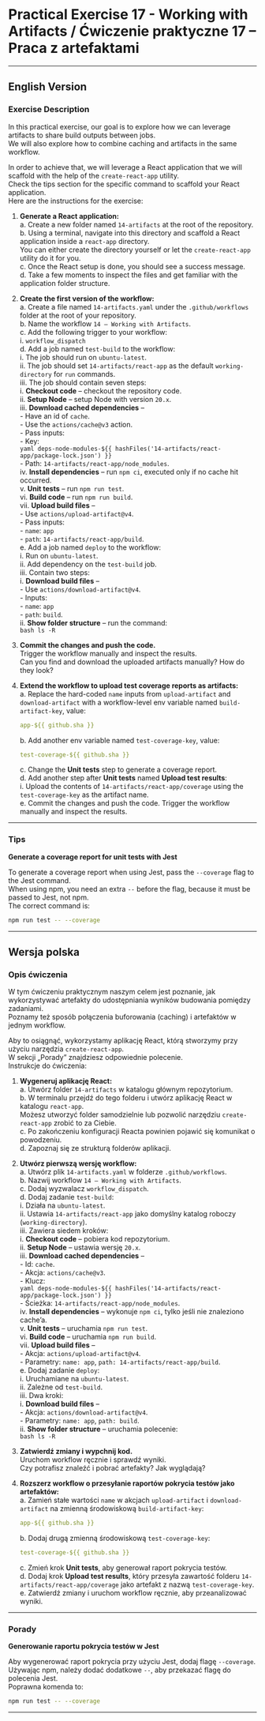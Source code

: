 
# Practical Exercise 17 - Working with Artifacts / Ćwiczenie praktyczne 17 – Praca z artefaktami

---

## **English Version**

### Exercise Description

In this practical exercise, our goal is to explore how we can leverage artifacts to share build outputs between jobs.  
We will also explore how to combine caching and artifacts in the same workflow.

In order to achieve that, we will leverage a React application that we will scaffold with the help of the `create-react-app` utility.  
Check the tips section for the specific command to scaffold your React application.  
Here are the instructions for the exercise:

1. **Generate a React application:**  
   a. Create a new folder named `14-artifacts` at the root of the repository.  
   b. Using a terminal, navigate into this directory and scaffold a React application inside a `react-app` directory.  
      You can either create the directory yourself or let the `create-react-app` utility do it for you.  
   c. Once the React setup is done, you should see a success message.  
   d. Take a few moments to inspect the files and get familiar with the application folder structure.  

2. **Create the first version of the workflow:**  
   a. Create a file named `14-artifacts.yaml` under the `.github/workflows` folder at the root of your repository.  
   b. Name the workflow `14 – Working with Artifacts`.  
   c. Add the following trigger to your workflow:  
      i. `workflow_dispatch`  
   d. Add a job named `test-build` to the workflow:  
      i. The job should run on `ubuntu-latest`.  
      ii. The job should set `14-artifacts/react-app` as the default `working-directory` for `run` commands.  
      iii. The job should contain seven steps:  
         i. **Checkout code** – checkout the repository code.  
         ii. **Setup Node** – setup Node with version `20.x`.  
         iii. **Download cached dependencies** –  
             - Have an id of `cache`.  
             - Use the `actions/cache@v3` action.  
             - Pass inputs:  
               - Key:  
                 ```yaml
                 deps-node-modules-${{ hashFiles('14-artifacts/react-app/package-lock.json') }}
                 ```  
               - Path: `14-artifacts/react-app/node_modules`.  
         iv. **Install dependencies** – run `npm ci`, executed only if no cache hit occurred.  
         v. **Unit tests** – run `npm run test`.  
         vi. **Build code** – run `npm run build`.  
         vii. **Upload build files** –  
             - Use `actions/upload-artifact@v4`.  
             - Pass inputs:  
               - `name`: `app`  
               - `path`: `14-artifacts/react-app/build`.  
   e. Add a job named `deploy` to the workflow:  
      i. Run on `ubuntu-latest`.  
      ii. Add dependency on the `test-build` job.  
      iii. Contain two steps:  
         i. **Download build files** –  
            - Use `actions/download-artifact@v4`.  
            - Inputs:  
              - `name`: `app`  
              - `path`: `build`.  
         ii. **Show folder structure** – run the command:  
            ```bash
            ls -R
            ```  

3. **Commit the changes and push the code.**  
   Trigger the workflow manually and inspect the results.  
   Can you find and download the uploaded artifacts manually? How do they look?  

4. **Extend the workflow to upload test coverage reports as artifacts:**  
   a. Replace the hard-coded `name` inputs from `upload-artifact` and `download-artifact` with a workflow-level env variable named `build-artifact-key`, value:  
      ```yaml
      app-${{ github.sha }}
      ```  
   b. Add another env variable named `test-coverage-key`, value:  
      ```yaml
      test-coverage-${{ github.sha }}
      ```  
   c. Change the **Unit tests** step to generate a coverage report.  
   d. Add another step after **Unit tests** named **Upload test results**:  
      i. Upload the contents of `14-artifacts/react-app/coverage` using the `test-coverage-key` as the artifact name.  
   e. Commit the changes and push the code. Trigger the workflow manually and inspect the results.

---

### Tips

**Generate a coverage report for unit tests with Jest**

To generate a coverage report when using Jest, pass the `--coverage` flag to the Jest command.  
When using npm, you need an extra `--` before the flag, because it must be passed to Jest, not npm.  
The correct command is:
```bash
npm run test -- --coverage
```

---

## **Wersja polska**

### Opis ćwiczenia

W tym ćwiczeniu praktycznym naszym celem jest poznanie, jak wykorzystywać artefakty do udostępniania wyników budowania pomiędzy zadaniami.  
Poznamy też sposób połączenia buforowania (caching) i artefaktów w jednym workflow.

Aby to osiągnąć, wykorzystamy aplikację React, którą stworzymy przy użyciu narzędzia `create-react-app`.  
W sekcji „Porady” znajdziesz odpowiednie polecenie.  
Instrukcje do ćwiczenia:

1. **Wygeneruj aplikację React:**  
   a. Utwórz folder `14-artifacts` w katalogu głównym repozytorium.  
   b. W terminalu przejdź do tego folderu i utwórz aplikację React w katalogu `react-app`.  
      Możesz utworzyć folder samodzielnie lub pozwolić narzędziu `create-react-app` zrobić to za Ciebie.  
   c. Po zakończeniu konfiguracji Reacta powinien pojawić się komunikat o powodzeniu.  
   d. Zapoznaj się ze strukturą folderów aplikacji.  

2. **Utwórz pierwszą wersję workflow:**  
   a. Utwórz plik `14-artifacts.yaml` w folderze `.github/workflows`.  
   b. Nazwij workflow `14 – Working with Artifacts`.  
   c. Dodaj wyzwalacz `workflow_dispatch`.  
   d. Dodaj zadanie `test-build`:  
      i. Działa na `ubuntu-latest`.  
      ii. Ustawia `14-artifacts/react-app` jako domyślny katalog roboczy (`working-directory`).  
      iii. Zawiera siedem kroków:  
         i. **Checkout code** – pobiera kod repozytorium.  
         ii. **Setup Node** – ustawia wersję `20.x`.  
         iii. **Download cached dependencies** –  
             - Id: `cache`.  
             - Akcja: `actions/cache@v3`.  
             - Klucz:  
               ```yaml
               deps-node-modules-${{ hashFiles('14-artifacts/react-app/package-lock.json') }}
               ```  
             - Ścieżka: `14-artifacts/react-app/node_modules`.  
         iv. **Install dependencies** – wykonuje `npm ci`, tylko jeśli nie znaleziono cache’a.  
         v. **Unit tests** – uruchamia `npm run test`.  
         vi. **Build code** – uruchamia `npm run build`.  
         vii. **Upload build files** –  
             - Akcja: `actions/upload-artifact@v4`.  
             - Parametry: `name: app`, `path: 14-artifacts/react-app/build`.  
   e. Dodaj zadanie `deploy`:  
      i. Uruchamiane na `ubuntu-latest`.  
      ii. Zależne od `test-build`.  
      iii. Dwa kroki:  
         i. **Download build files** –  
            - Akcja: `actions/download-artifact@v4`.  
            - Parametry: `name: app`, `path: build`.  
         ii. **Show folder structure** – uruchamia polecenie:  
            ```bash
            ls -R
            ```  

3. **Zatwierdź zmiany i wypchnij kod.**  
   Uruchom workflow ręcznie i sprawdź wyniki.  
   Czy potrafisz znaleźć i pobrać artefakty? Jak wyglądają?  

4. **Rozszerz workflow o przesyłanie raportów pokrycia testów jako artefaktów:**  
   a. Zamień stałe wartości `name` w akcjach `upload-artifact` i `download-artifact` na zmienną środowiskową `build-artifact-key`:  
      ```yaml
      app-${{ github.sha }}
      ```  
   b. Dodaj drugą zmienną środowiskową `test-coverage-key`:  
      ```yaml
      test-coverage-${{ github.sha }}
      ```  
   c. Zmień krok **Unit tests**, aby generował raport pokrycia testów.  
   d. Dodaj krok **Upload test results**, który przesyła zawartość folderu `14-artifacts/react-app/coverage` jako artefakt z nazwą `test-coverage-key`.  
   e. Zatwierdź zmiany i uruchom workflow ręcznie, aby przeanalizować wyniki.

---

### Porady

**Generowanie raportu pokrycia testów w Jest**

Aby wygenerować raport pokrycia przy użyciu Jest, dodaj flagę `--coverage`.  
Używając npm, należy dodać dodatkowe `--`, aby przekazać flagę do polecenia Jest.  
Poprawna komenda to:  
```bash
npm run test -- --coverage
```

---
